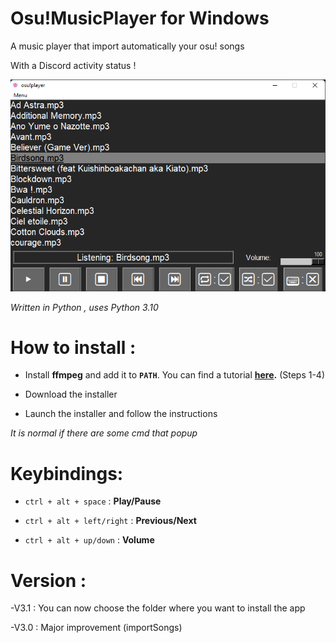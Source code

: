 # Osu!MusicPlayer for Windows

A music player that import automatically your osu! songs

With a Discord activity status !

![Screenshot](screen.png)

*Written in Python , uses Python 3.10*

# How to install :

- Install **ffmpeg** and add it to **`PATH`**. You can find a tutorial **[here](https://www.geeksforgeeks.org/how-to-install-ffmpeg-on-windows/).** (Steps 1-4)

- Download the installer

- Launch the installer and follow the instructions

*It is normal if there are some cmd that popup*

# Keybindings:

- `ctrl + alt + space` : **Play/Pause**

- `ctrl + alt + left/right` : **Previous/Next**

- `ctrl + alt + up/down` : **Volume**

# Version :

-V3.1 : You can now choose the folder where you want to install the app

-V3.0 : Major improvement (importSongs)
